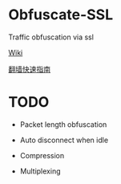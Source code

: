 Obfuscate-SSL
=============

Traffic obfuscation via ssl

[Wiki](https://github.com/Loachy/Obfuscate-SSL/wiki)

[翻墙快速指南](https://github.com/Loachy/Obfuscate-SSL/wiki/Example-%E7%BF%BB%E5%A2%99)

# TODO

* Packet length obfuscation

* Auto disconnect when idle

* Compression

* Multiplexing
